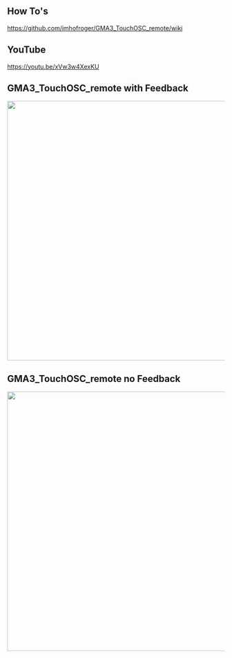 ## How To's
https://github.com/imhofroger/GMA3_TouchOSC_remote/wiki

## YouTube
https://youtu.be/xVw3w4XexKU

## GMA3_TouchOSC_remote with Feedback
<img src="https://github.com/imhofroger/GMA3_TouchOSC_remote/blob/3a06e0b26352ad7707f549106861ea78752e0bb2/img/GrandMA3-Remote_Phone.png" height="600px">

## GMA3_TouchOSC_remote no Feedback
<img src="https://github.com/imhofroger/GMA3_TouchOSC_remote/blob/3a06e0b26352ad7707f549106861ea78752e0bb2/img/GrandMA3-Remote_Phone-noFB.png" height="600px">
